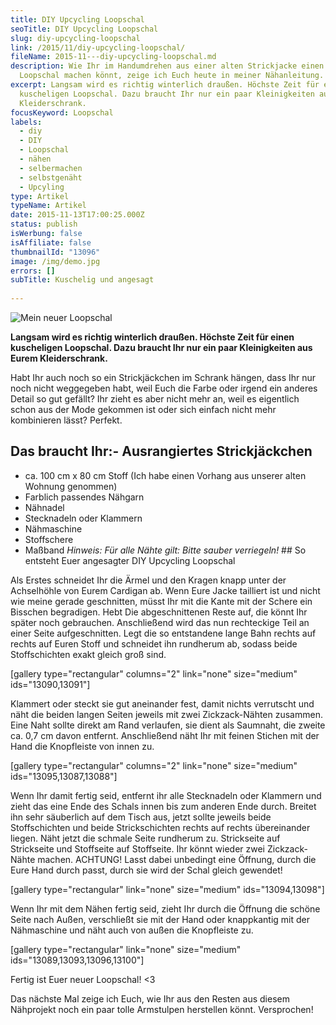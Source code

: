 ```yaml
---
title: DIY Upcycling Loopschal
seoTitle: DIY Upcycling Loopschal
slug: diy-upcycling-loopschal
link: /2015/11/diy-upcycling-loopschal/
fileName: 2015-11---diy-upcycling-loopschal.md
description: Wie Ihr im Handumdrehen aus einer alten Strickjacke einen trendy
  Loopschal machen könnt, zeige ich Euch heute in meiner Nähanleitung.
excerpt: Langsam wird es richtig winterlich draußen. Höchste Zeit für einen
  kuscheligen Loopschal. Dazu braucht Ihr nur ein paar Kleinigkeiten aus Eurem
  Kleiderschrank.
focusKeyword: Loopschal
labels:
  - diy
  - DIY
  - Loopschal
  - nähen
  - selbermachen
  - selbstgenäht
  - Upcyling
type: Artikel
typeName: Artikel
date: 2015-11-13T17:00:25.000Z
status: publish
isWerbung: false
isAffiliate: false
thumbnailId: "13096"
image: /img/demo.jpg
errors: []
subTitle: Kuschelig und angesagt
  
---
```


![Mein neuer Loopschal](http://cardamonchai.com/wp-content/uploads/2015/11/22960728786_182ee19892_z-1-640x427.jpg "Mein neuer Loopschal")

**Langsam wird es richtig winterlich draußen. Höchste Zeit für einen kuscheligen
Loopschal. Dazu braucht Ihr nur ein paar Kleinigkeiten aus Eurem
Kleiderschrank.**

Habt Ihr auch noch so ein Strickjäckchen im Schrank hängen, dass Ihr nur noch
nicht weggegeben habt, weil Euch die Farbe oder irgend ein anderes Detail so gut
gefällt? Ihr zieht es aber nicht mehr an, weil es eigentlich schon aus der Mode
gekommen ist oder sich einfach nicht mehr kombinieren lässt? Perfekt.

## Das braucht Ihr:- Ausrangiertes Strickjäckchen

- ca. 100 cm x 80 cm Stoff (Ich habe einen Vorhang aus unserer alten Wohnung
  genommen)
- Farblich passendes Nähgarn
- Nähnadel
- Stecknadeln oder Klammern
- Nähmaschine
- Stoffschere
- Maßband _Hinweis: Für alle Nähte gilt: Bitte sauber verriegeln!_ ## So
  entsteht Euer angesagter DIY Upcycling Loopschal

Als Erstes schneidet Ihr die Ärmel und den Kragen knapp unter der Achselhöhle
von Eurem Cardigan ab. Wenn Eure Jacke tailliert ist und nicht wie meine gerade
geschnitten, müsst Ihr mit die Kante mit der Schere ein Bisschen begradigen.
Hebt Die abgeschnittenen Reste auf, die könnt Ihr später noch gebrauchen.
Anschließend wird das nun rechteckige Teil an einer Seite aufgeschnitten. Legt
die so entstandene lange Bahn rechts auf rechts auf Euren Stoff und schneidet
ihn rundherum ab, sodass beide Stoffschichten exakt gleich groß sind.

[gallery type="rectangular" columns="2" link="none" size="medium"
ids="13090,13091"]

Klammert oder steckt sie gut aneinander fest, damit nichts verrutscht und näht
die beiden langen Seiten jeweils mit zwei Zickzack-Nähten zusammen. Eine Naht
sollte direkt am Rand verlaufen, sie dient als Saumnaht, die zweite ca. 0,7 cm
davon entfernt. Anschließend näht Ihr mit feinen Stichen mit der Hand die
Knopfleiste von innen zu.

[gallery type="rectangular" columns="2" link="none" size="medium"
ids="13095,13087,13088"]

Wenn Ihr damit fertig seid, entfernt ihr alle Stecknadeln oder Klammern und
zieht das eine Ende des Schals innen bis zum anderen Ende durch. Breitet ihn
sehr säuberlich auf dem Tisch aus, jetzt sollte jeweils beide Stoffschichten und
beide Strickschichten rechts auf rechts übereinander liegen. Näht jetzt die
schmale Seite rundherum zu. Strickseite auf Strickseite und Stoffseite auf
Stoffseite. Ihr könnt wieder zwei Zickzack-Nähte machen. ACHTUNG! Lasst dabei
unbedingt eine Öffnung, durch die Eure Hand durch passt, durch sie wird der
Schal gleich gewendet!

[gallery type="rectangular" link="none" size="medium" ids="13094,13098"]

Wenn Ihr mit dem Nähen fertig seid, zieht Ihr durch die Öffnung die schöne Seite
nach Außen, verschließt sie mit der Hand oder knappkantig mit der Nähmaschine
und näht auch von außen die Knopfleiste zu.

[gallery type="rectangular" link="none" size="medium"
ids="13089,13093,13096,13100"]

Fertig ist Euer neuer Loopschal! &lt;3

Das nächste Mal zeige ich Euch, wie Ihr aus den Resten aus diesem Nähprojekt
noch ein paar tolle Armstulpen herstellen könnt. Versprochen!

  